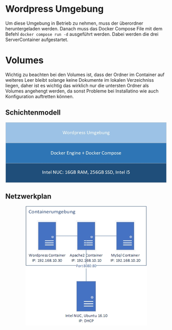 # Wordpress Umgebung

Um diese Umgebung in Betrieb zu nehmen, muss der überordner heruntergeladen werden. Danach muss das Docker Compose File mit dem Befehl `docker compose run -d` ausgeführt werden. Dabei werden die drei ServerContainer aufgestartet.

# Volumes
Wichtig zu beachten bei den Volumes ist, dass der Ordner im Container auf weiteres Leer bleibt solange keine Dokumente im lokalen Verzeichniss liegen, daher ist es wichtig das wirklich nur die untersten Ordner als Volumes angehengt werden, da sonst Probleme bei Installatino wie auch Konfiguration auftretten können.

## Schichtenmodell
<img align="center" width="" height="" src="./img/../../img/../../img/schichten.jpg" alt="Schichtenmodell">

## Netzwerkplan
<div style="text-align:center"><img src="./img/../../img/../../img/netzplan_lb03_1.jpg" /></div>